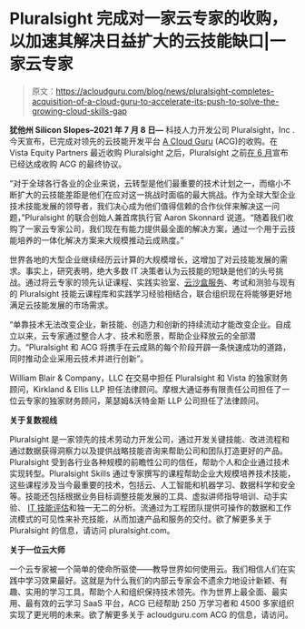 # Pluralsight 完成对一家云专家的收购，以加速其解决日益扩大的云技能缺口|一家云专家

> 原文：<https://acloudguru.com/blog/news/pluralsight-completes-acquisition-of-a-cloud-guru-to-accelerate-its-push-to-solve-the-growing-cloud-skills-gap>

**犹他州 Silicon Slopes–2021 年 7 月 8 日—** 科技人力开发公司 Pluralsight，Inc .今天宣布，已完成对领先的云技能开发平台 [A Cloud Guru](https://acloudguru.com/) (ACG)的收购。在 Vista Equity Partners 最近收购 Pluralsight 之后，Pluralsight 之前[在 6 月](https://www.pluralsight.com/newsroom/press-releases/pluralsight-and-a-cloud-guru)宣布已经达成收购 ACG 的最终协议。

“对于全球各行各业的企业来说，云转型是他们最重要的技术计划之一，而缩小不断扩大的云技能差距是他们在应对这一挑战时面临的最大挑战。作为全球大型企业技术技能发展的领导者，我们决心成为他们值得信赖的合作伙伴来解决这一问题，”Pluralsight 的联合创始人兼首席执行官 Aaron Skonnard 说道。“随着我们收购了一家云专家公司，我们现在有能力提供最全面的解决方案，通过一个用于云技能培养的一体化解决方案来大规模推动云成熟度。”

世界各地的大型企业继续经历云计算的大规模增长，这增加了对云技能发展的需求。事实上，研究表明，绝大多数 IT 决策者认为云技能的短缺是他们的头号挑战。通过将云专家的领先认证课程、实践实验室、[云沙盒服务](https://acloudguru.com/platform/cloud-sandbox-playgrounds)、考试和测验与现有的 Pluralsight 技能云课程库和实践学习经验相结合，联合组织现在将能够更好地满足云技能发展的市场需求。

“单靠技术无法改变企业，新技能、创造力和创新的持续流动才能改变企业。自成立以来，云专家通过整合人才、技术和愿景，帮助企业释放云的全部潜力。“Pluralsight 和 ACG 将携手在云成熟的每个阶段开辟一条快速成功的道路，同时推动企业采用云技术并进行创新”。

William Blair & Company，LLC 在交易中担任 Pluralsight 和 Vista 的独家财务顾问，Kirkland & Ellis LLP 担任法律顾问。摩根大通证券有限责任公司担任了一位云专家的独家财务顾问，莱瑟姆&沃特金斯 LLP 公司担任了法律顾问。

**关于复数视线**

Pluralsight 是一家领先的技术劳动力开发公司，通过开发关键技能、改进流程和通过数据获得洞察力以及提供战略技能咨询来帮助公司和团队打造更好的产品。Pluralsight 受到各行业各种规模的前瞻性公司的信任，帮助个人和企业通过技术实现转型。Pluralsight Skills 通过专家撰写的课程帮助企业大规模培养技术技能，这些课程涉及当今最重要的技术，包括云、人工智能和机器学习、数据科学和安全等。技能还包括根据业务目标调整技能发展的工具、虚拟讲师指导培训、动手实验、 [IT 技能评估](https://acloudguru.com/platform/skills-assessments)和独一无二的分析。流通过为工程团队提供可操作的数据和工作流模式的可见性来补充技能，从而加速产品和服务的交付。欲了解更多关于 Pluralsight 的信息，请访问 pluralsight.com。

**关于一位云大师**

一个云专家被一个简单的使命所驱使——教导世界如何使用云。我们相信人们在实践中学习效果最好。这就是为什么我们的内部云专家会不遗余力地设计新颖、有趣、实用的学习工具，帮助个人和组织保持技术领先。作为世界上最全面、最实用、最有效的云学习 SaaS 平台，ACG 已经帮助 250 万学习者和 4500 多家组织实现了更光明的未来。欲了解更多关于 acloudguru.com ACG 的信息，请访问。